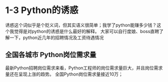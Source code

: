 # 1-3 Python的诱惑
诱惑这个词似乎是个贬义词，但其实语义很简单；我学了python能赚多少钱？这个我觉得是对python的诱惑是什么最好的解释。
大家可以自行度娘、boss直聘了解一下，python近几年的招聘情况及工资待遇情况
## 全国各城市 Python岗位需求量
最新Python招聘岗位需求来看，Python工程师的岗位需求量巨大，并且岗位需求量还在呈现上涨的趋势。
全国Python岗位需求量接近10万；
